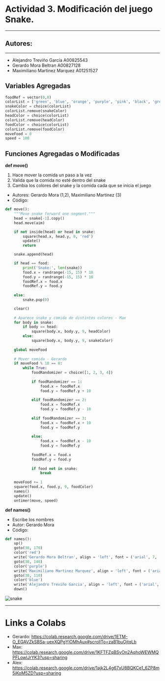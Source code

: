 # Actividad 3. Modificación del juego Snake.
___
## Autores:
___
- Alejandro Treviño García A00825543
- Gerardo Mora Beltran A00827128
- Maximiliano Martinez Marquez A01251527

## Variables Agregadas
```python
foodRef = vector(0,0)
colorList = ['green', 'blue', 'orange', 'purple', 'pink', 'black', 'grey', 'yellow', 'lime', 'teal']
snakeColor = choice(colorList)
colorList.remove(snakeColor)
headColor = choice(colorList)
colorList.remove(headColor)
foodColor = choice(colorList)
colorList.remove(foodColor)
moveFood = 0
speed = 100
```
## Funciones Agregadas o Modificadas
**def move()**
1. Hace mover la comida un paso a la vez
2. Valida que la comida no esté dentro del snake
3. Cambia los colores del snake y la comida cada que se inicia el juego 
- Autores: Gerardo Mora (1,2), Maximiliano Martinez (3)
- Código:
```python
def move():
    """Move snake forward one segment."""
    head = snake[-1].copy()
    head.move(aim)

    if not inside(head) or head in snake:
        square(head.x, head.y, 9, 'red')
        update()
        return

    snake.append(head)

    if head == food:
        print('Snake:', len(snake))
        food.x = randrange(-15, 15) * 10
        food.y = randrange(-15, 15) * 10
        foodRef.x = food.x
        foodRef.y = food.y
        
    else:
        snake.pop(0)

    clear()
    
    # Aparece snake y comida de distintos colores - Max
    for body in snake:
        if body == head:
            square(body.x, body.y, 9, headColor)
        else:
            square(body.x, body.y, 9, snakeColor)
    
    global moveFood
    
    # Mover comida - Gerardo
    if moveFood % 10 == 0:
        while True:
            foodRandomizer = choice([1, 2, 3, 4])
            
            if foodRandomizer == 1:
                food.x = foodRef.x
                food.y = foodRef.y + 10
                
            elif foodRandomizer == 2:
                food.x = foodRef.x
                food.y = foodRef.y - 10
                
            elif foodRandomizer == 3:
                food.x = foodRef.x + 10
                food.y = foodRef.y
                
            else:
                food.x = foodRef.x - 10
                food.y = foodRef.y
            
            foodRef.x = food.x
            foodRef.y = food.y
            
            if food not in snake:
                break
    
    moveFood += 1
    square(food.x, food.y, 9, foodColor)
    names()
    update()
    ontimer(move, speed)
```
**def names()**
- Escribe los nombres
- Autor: Gerardo Mora
- Código:
```python
def names():
    up()
    goto(30, 170)
    color('red')
    write('Gerardo Mora Beltran', align = 'left', font = ('arial', 7, 'normal'))
    goto(30, 140)
    color('purple')
    write('Maximiliano Martinez Marquez', align = 'left', font = ('arial', 7, 'normal'))
    goto(30, 110)
    color('blue')
    write('Alejandro Treviño Garcia', align = 'left', font = ('arial', 7, 'normal'))
    down()
```
![snake](https://i.makeagif.com/media/5-11-2022/U2dOw4.gif)
___
# Links a Colabs
- Gerardo: https://colab.research.google.com/drive/1ETM-O_EGAVZkSBSa-uexXQPgYlOMhAux#scrollTo=zaB1buOjtqLb
- Max: https://colab.research.google.com/drive/1KFTFZqBSyOn2AqhoWEWMQPFLowlJrYK3?usp=sharing
- Alex: https://colab.research.google.com/drive/1ajk2L4g67xU8BQKCe1_6ZP8m5jKoM5ZD?usp=sharing

